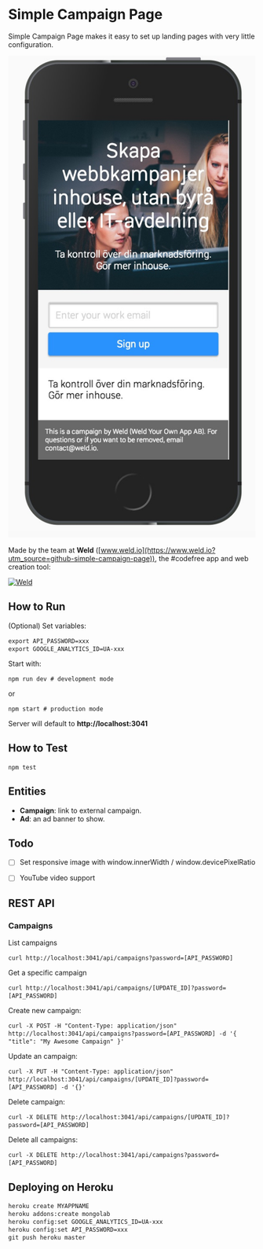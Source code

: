 # Simple Campaign Page

Simple Campaign Page makes it easy to set up landing pages with very little configuration.

![Simple Campaign Page](docs/example.jpg)

Made by the team at **Weld** ([www.weld.io](https://www.weld.io?utm_source=github-simple-campaign-page)), the #codefree app and web creation tool:

[![Weld](https://s3-eu-west-1.amazonaws.com/weld-social-and-blog/gif/weld_explained.gif)](https://www.weld.io?utm_source=github-simple-campaign-page)


## How to Run

(Optional) Set variables:

	export API_PASSWORD=xxx
	export GOOGLE_ANALYTICS_ID=UA-xxx

Start with:

	npm run dev # development mode

or

	npm start # production mode

Server will default to **http://localhost:3041**


## How to Test

	npm test


## Entities

* **Campaign**: link to external campaign.
* **Ad**: an ad banner to show.


## Todo

- [ ] Set responsive image with window.innerWidth / window.devicePixelRatio
- [ ] YouTube video support


## REST API

### Campaigns

List campaigns

	curl http://localhost:3041/api/campaigns?password=[API_PASSWORD]

Get a specific campaign

	curl http://localhost:3041/api/campaigns/[UPDATE_ID]?password=[API_PASSWORD]

Create new campaign:

	curl -X POST -H "Content-Type: application/json" http://localhost:3041/api/campaigns?password=[API_PASSWORD] -d '{ "title": "My Awesome Campaign" }'

Update an campaign:

	curl -X PUT -H "Content-Type: application/json" http://localhost:3041/api/campaigns/[UPDATE_ID]?password=[API_PASSWORD] -d '{}'

Delete campaign:

	curl -X DELETE http://localhost:3041/api/campaigns/[UPDATE_ID]?password=[API_PASSWORD]

Delete all campaigns:

	curl -X DELETE http://localhost:3041/api/campaigns?password=[API_PASSWORD]


## Deploying on Heroku

	heroku create MYAPPNAME
	heroku addons:create mongolab
	heroku config:set GOOGLE_ANALYTICS_ID=UA-xxx
	heroku config:set API_PASSWORD=xxx
	git push heroku master
